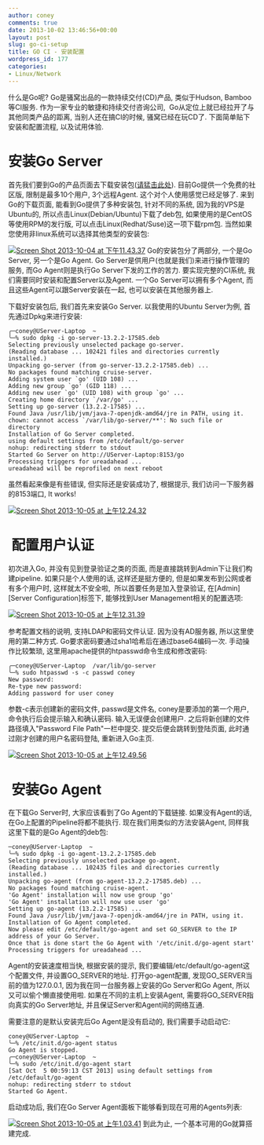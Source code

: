 ```yaml
---
author: coney
comments: true
date: 2013-10-02 13:46:56+00:00
layout: post
slug: go-ci-setup
title: GO CI - 安装配置
wordpress_id: 177
categories:
- Linux/Network
---
```


什么是Go呢? Go是骚窝出品的一款持续交付(CD)产品, 类似于Hudson, Bamboo等CI服务. 作为一家专业的敏捷和持续交付咨询公司,  Go从定位上就已经拉开了与其他同类产品的距离, 当别人还在搞CI的时候, 骚窝已经在玩CD了. 下面简单贴下安装和配置流程, 以及试用体验.


# 安装Go Server


首先我们要到Go的产品页面去下载安装包([请猛击此处](http://www.thoughtworks.com/products/go-continuous-delivery)). 目前Go提供一个免费的社区版, 限制是最多10个用户, 3个远程Agent. 这个对个人使用感觉已经足够了. 来到Go的下载页面, 能看到Go提供了多种安装包, 针对不同的系统, 因为我的VPS是Ubuntu的, 所以点击Linux(Debian/Ubuntu)下载了deb包, 如果使用的是CentOS等使用RPM的发行版, 可以点击Linux(Redhat/Suse)这一项下载rpm包. 当然如果您使用非linux系统可以选择其他类型的安装包:

[![Screen Shot 2013-10-04 at 下午11.43.37](http://coney.lemonconey.com/wp-content/uploads/2013/10/Screen-Shot-2013-10-04-at-下午11.43.37.png)](http://coney.lemonconey.com/2013/10/go-ci/screen-shot-2013-10-04-at-%e4%b8%8b%e5%8d%8811-43-37/) Go的安装包分了两部分, 一个是Go Server, 另一个是Go Agent. Go Server是供用户(也就是我们)来进行操作管理的服务, 而Go Agent则是执行Go Server下发的工作的苦力. 要实现完整的CI系统, 我们需要同时安装和配置Server以及Agent. 一个Go Server可以拥有多个Agent, 而且这些Agent可以跟Server安装在一起, 也可以安装在其他服务器上.

下载好安装包后, 我们首先来安装Go Server. 以我使用的Ubuntu Server为例, 首先通过Dpkg来进行安装:

    
    ╭─coney@UServer-Laptop  ~
    ╰─% sudo dpkg -i go-server-13.2.2-17585.deb
    Selecting previously unselected package go-server.
    (Reading database ... 102421 files and directories currently installed.)
    Unpacking go-server (from go-server-13.2.2-17585.deb) ...
    No packages found matching cruise-server.
    Adding system user `go' (UID 108) ...
    Adding new group `go' (GID 118) ...
    Adding new user `go' (UID 108) with group `go' ...
    Creating home directory `/var/go' ...
    Setting up go-server (13.2.2-17585) ...
    Found Java /usr/lib/jvm/java-7-openjdk-amd64/jre in PATH, using it.
    chown: cannot access `/var/lib/go-server/**': No such file or directory
    Installation of Go Server completed.
    using default settings from /etc/default/go-server
    nohup: redirecting stderr to stdout
    Started Go Server on http://UServer-Laptop:8153/go
    Processing triggers for ureadahead ...
    ureadahead will be reprofiled on next reboot


虽然看起来像是有些错误, 但实际还是安装成功了, 根据提示, 我们访问一下服务器的8153端口, It works!

[![Screen Shot 2013-10-05 at 上午12.24.32](http://coney.lemonconey.com/wp-content/uploads/2013/10/Screen-Shot-2013-10-05-at-上午12.24.32.png)](http://coney.lemonconey.com/2013/10/go-ci/screen-shot-2013-10-05-at-%e4%b8%8a%e5%8d%8812-24-32/)


#  配置用户认证


初次进入Go, 并没有见到登录验证之类的页面, 而是直接跳转到Admin下让我们构建pipeline. 如果只是个人使用的话, 这样还是挺方便的, 但是如果发布到公网或者有多个用户时, 这样就太不安全啦,  所以首要任务是加入登录验证, 在[Admin][Server Configuration]标签下, 能够找到User Management相关的配置选项:

[![Screen Shot 2013-10-05 at 上午12.31.39](http://coney.lemonconey.com/wp-content/uploads/2013/10/Screen-Shot-2013-10-05-at-上午12.31.39.png)](http://coney.lemonconey.com/2013/10/go-ci/screen-shot-2013-10-05-at-%e4%b8%8a%e5%8d%8812-31-39/)

参考配置文档的说明, 支持LDAP和密码文件认证. 因为没有AD服务器, 所以这里使用的第二种方式. Go要求密码要通过sha1哈希后在通过base64编码一次. 手动操作比较繁琐, 这里用apache提供的htpasswd命令生成和修改密码:

    
    ╭─coney@UServer-Laptop  /var/lib/go-server
    ╰─% sudo htpasswd -s -c passwd coney
    New password:
    Re-type new password:
    Adding password for user coney


参数-c表示创建新的密码文件, passwd是文件名, coney是要添加的第一个用户, 命令执行后会提示输入和确认密码. 输入无误便会创建用户. 之后将新创建的文件路径填入"Password File Path"一栏中提交. 提交后便会跳转到登陆页面, 此时通过刚才创建的用户名密码登陆, 重新进入Go主页.

[![Screen Shot 2013-10-05 at 上午12.49.56](http://coney.lemonconey.com/wp-content/uploads/2013/10/Screen-Shot-2013-10-05-at-上午12.49.56.png)](http://coney.lemonconey.com/2013/10/go-ci/screen-shot-2013-10-05-at-%e4%b8%8a%e5%8d%8812-49-56/)


#  安装Go Agent


在下载Go Server时, 大家应该看到了Go Agent的下载链接. 如果没有Agent的话, 在Go上配置的Pipeline将都不能执行. 现在我们用类似的方法安装Agent, 同样我这里下载的是Go Agent的deb包:

    
    ─coney@UServer-Laptop  ~
    ╰─% sudo dpkg -i go-agent-13.2.2-17585.deb
    Selecting previously unselected package go-agent.
    (Reading database ... 102435 files and directories currently installed.)
    Unpacking go-agent (from go-agent-13.2.2-17585.deb) ...
    No packages found matching cruise-agent.
    'Go Agent' installation will now use group 'go'
    'Go Agent' installation will now use user 'go'
    Setting up go-agent (13.2.2-17585) ...
    Found Java /usr/lib/jvm/java-7-openjdk-amd64/jre in PATH, using it.
    Installation of Go Agent completed.
    Now please edit /etc/default/go-agent and set GO_SERVER to the IP address of your Go Server.
    Once that is done start the Go Agent with '/etc/init.d/go-agent start'
    Processing triggers for ureadahead ...


Agent的安装速度相当快, 根据安装的提示, 我们要编辑/etc/default/go-agent这个配置文件, 并设置GO_SERVER的地址. 打开go-agent配置, 发现GO_SERVER当前的值为127.0.0.1, 因为我在同一台服务器上安装的Go Server和Go Agent, 所以又可以偷个懒直接使用啦. 如果在不同的主机上安装Agent, 需要将GO_SERVER指向真实的Go Server地址, 并且保证Server和Agent间的网络互通.

需要注意的是默认安装完后Go Agent是没有启动的, 我们需要手动启动它:

    
    coney@UServer-Laptop  ~
    ╰─% /etc/init.d/go-agent status
    Go Agent is stopped.
    ╭─coney@UServer-Laptop  ~
    ╰─% sudo /etc/init.d/go-agent start
    [Sat Oct  5 00:59:13 CST 2013] using default settings from /etc/default/go-agent
    nohup: redirecting stderr to stdout
    Started Go Agent.


启动成功后, 我们在Go Server Agent面板下能够看到现在可用的Agents列表:

[![Screen Shot 2013-10-05 at 上午1.03.41](http://coney.lemonconey.com/wp-content/uploads/2013/10/Screen-Shot-2013-10-05-at-上午1.03.41.png)](http://coney.lemonconey.com/2013/10/go-ci/screen-shot-2013-10-05-at-%e4%b8%8a%e5%8d%881-03-41/) 到此为止, 一个基本可用的Go就算搭建完成.

